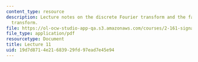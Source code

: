 ```yaml
---
content_type: resource
description: Lecture notes on the discrete Fourier transform and the fast Fourier
  transform.
file: https://ol-ocw-studio-app-qa.s3.amazonaws.com/courses/2-161-signal-processing-continuous-and-discrete-fall-2008/19d7d8714e21683929fd97ead7e45e94_lecture_11.pdf
file_type: application/pdf
resourcetype: Document
title: Lecture 11
uid: 19d7d871-4e21-6839-29fd-97ead7e45e94
---
```

